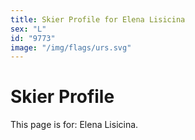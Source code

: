 ```yaml
---
title: Skier Profile for Elena Lisicina
sex: "L"
id: "9773"
image: "/img/flags/urs.svg" 
---
```


# Skier Profile

This page is for: Elena Lisicina.
    